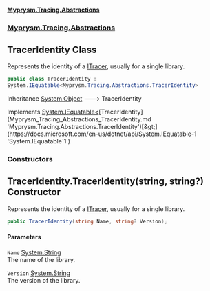 #### [Myprysm.Tracing.Abstractions](index.md 'index')
### [Myprysm.Tracing.Abstractions](index.md#Myprysm_Tracing_Abstractions 'Myprysm.Tracing.Abstractions')
## TracerIdentity Class
Represents the identity of a [ITracer](Myprysm_Tracing_Abstractions_ITracer.md 'Myprysm.Tracing.Abstractions.ITracer'), usually for a single library.  
```csharp
public class TracerIdentity :
System.IEquatable<Myprysm.Tracing.Abstractions.TracerIdentity>
```

Inheritance [System.Object](https://docs.microsoft.com/en-us/dotnet/api/System.Object 'System.Object') &#129106; TracerIdentity  

Implements [System.IEquatable&lt;](https://docs.microsoft.com/en-us/dotnet/api/System.IEquatable-1 'System.IEquatable`1')[TracerIdentity](Myprysm_Tracing_Abstractions_TracerIdentity.md 'Myprysm.Tracing.Abstractions.TracerIdentity')[&gt;](https://docs.microsoft.com/en-us/dotnet/api/System.IEquatable-1 'System.IEquatable`1')  
### Constructors
<a name='Myprysm_Tracing_Abstractions_TracerIdentity_TracerIdentity(string_string_)'></a>
## TracerIdentity.TracerIdentity(string, string?) Constructor
Represents the identity of a [ITracer](Myprysm_Tracing_Abstractions_ITracer.md 'Myprysm.Tracing.Abstractions.ITracer'), usually for a single library.  
```csharp
public TracerIdentity(string Name, string? Version);
```
#### Parameters
<a name='Myprysm_Tracing_Abstractions_TracerIdentity_TracerIdentity(string_string_)_Name'></a>
`Name` [System.String](https://docs.microsoft.com/en-us/dotnet/api/System.String 'System.String')  
The name of the library.
  
<a name='Myprysm_Tracing_Abstractions_TracerIdentity_TracerIdentity(string_string_)_Version'></a>
`Version` [System.String](https://docs.microsoft.com/en-us/dotnet/api/System.String 'System.String')  
The version of the library.
  
  
